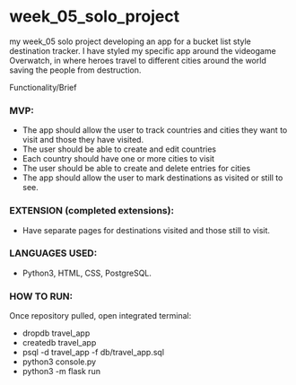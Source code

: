 # week_05_solo_project
my week_05 solo project developing an app for a bucket list style destination tracker.
I have styled my specific app around the videogame Overwatch, in where heroes travel to different cities around the world saving the people from destruction.

Functionality/Brief
### MVP:

 * The app should allow the user to track countries and cities they want to visit and those they have visited.
 * The user should be able to create and edit countries
 * Each country should have one or more cities to visit
 * The user should be able to create and delete entries for cities
 * The app should allow the user to mark destinations as visited or still to see.
 
### EXTENSION (completed extensions):

 * Have separate pages for destinations visited and those still to visit.

### LANGUAGES USED:

 * Python3, HTML, CSS, PostgreSQL.

### HOW TO RUN:

 Once repository pulled, open integrated terminal:
 * dropdb travel_app
 * createdb travel_app
 * psql -d travel_app -f db/travel_app.sql
 * python3 console.py
 * python3 -m flask run
